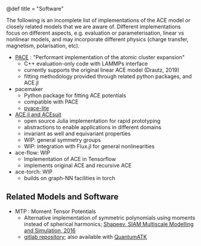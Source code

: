 @def title = "Software"


The following is an incomplete list of implementations of the ACE model or closely related models that we are aware of. Different implementations focus on different aspects, e.g. evaluation or parameterisation, linear vs nonlinear models, and may incorporate different physics (charge transfer, magnetism, polarisation, etc). 

* [PACE](https://docs.lammps.org/pair_pace.html) : "Performant implementation of the atomic cluster expansion"
  - C++ evaluation-only code with LAMMPs interface
  - currently supports the original linear ACE model (Drautz, 2019)
  - fitting methodology provided through related python packages, and ACE.jl
* pacemaker 
  - Python package for fitting ACE potentials
  - compatible with PACE
  - [pyace-lite](https://pypi.org/project/pyace-lite/)
* [ACE.jl and ACEsuit](https://acesuit.github.io) 
   - open source Julia implementation for rapid prototyping
   - abstractions to enable applications in different domains
   - invariant as well and equivariant properties 
   - WIP: general symmetry groups
   - WIP: integration with Flux.jl for general nonlinearities
* ace-flow: WIP     
   - Implementation of ACE in Tensorflow
   - implements original ACE and recursive ACE 
* ace-torch: WIP 
   - builds on graph-NN facilities in torch

<!--
## Feature List 

|               | FS | Rnl | layers | cov |
|---            |--- |---  |---|--- |
|PACE           | y  | y   | n | n  |
|ACE.jl-stable  | n  | n   | n | n  |
|ACE.jl-dev     | y  | y   | ? | y  |
|ace-flow       | y  | y   | y | ?  |

Description of features: 
-->

## Related Models and Software 

* MTP : Moment Tensor Potentials
   - Alternative implementation of symmetric polynomials using moments instead of spherical harmonics; [Shapeev, SIAM Multiscale Modelling and Simulation, 2016](https://epubs.siam.org/doi/abs/10.1137/15M1054183)
   - [gitlab repository](http://gitlab.skoltech.ru/shapeev/mlip/); also available with [QuantumATK](https://www.synopsys.com/silicon/quantumatk.html)